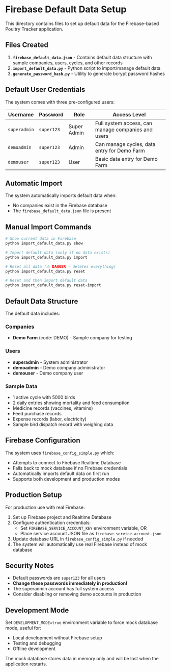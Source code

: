 # Firebase Default Data Setup

This directory contains files to set up default data for the Firebase-based Poultry Tracker application.

## Files Created

1. **`firebase_default_data.json`** - Contains default data structure with sample companies, users, cycles, and other records
2. **`import_default_data.py`** - Python script to import/manage default data
3. **`generate_password_hash.py`** - Utility to generate bcrypt password hashes

## Default User Credentials

The system comes with three pre-configured users:

| Username | Password | Role | Access Level |
|----------|----------|------|--------------|
| `superadmin` | `super123` | Super Admin | Full system access, can manage companies and users |
| `demoadmin` | `super123` | Admin | Can manage cycles, data entry for Demo Farm |
| `demouser` | `super123` | User | Basic data entry for Demo Farm |

## Automatic Import

The system automatically imports default data when:
- No companies exist in the Firebase database
- The `firebase_default_data.json` file is present

## Manual Import Commands

```bash
# Show current data in Firebase
python import_default_data.py show

# Import default data (only if no data exists)
python import_default_data.py import

# Reset all data (⚠️ DANGER - deletes everything)
python import_default_data.py reset

# Reset and then import default data
python import_default_data.py reset-import
```

## Default Data Structure

The default data includes:

### Companies
- **Demo Farm** (code: DEMO) - Sample company for testing

### Users
- **superadmin** - System administrator
- **demoadmin** - Demo company administrator  
- **demouser** - Demo company user

### Sample Data
- 1 active cycle with 5000 birds
- 2 daily entries showing mortality and feed consumption
- Medicine records (vaccines, vitamins)
- Feed purchase records
- Expense records (labor, electricity)
- Sample bird dispatch record with weighing data

## Firebase Configuration

The system uses `firebase_config_simple.py` which:
- Attempts to connect to Firebase Realtime Database
- Falls back to mock database if no Firebase credentials
- Automatically imports default data on first run
- Supports both development and production modes

## Production Setup

For production use with real Firebase:

1. Set up Firebase project and Realtime Database
2. Configure authentication credentials:
   - Set `FIREBASE_SERVICE_ACCOUNT_KEY` environment variable, OR
   - Place service account JSON file as `firebase-service-account.json`
3. Update database URL in `firebase_config_simple.py` if needed
4. The system will automatically use real Firebase instead of mock database

## Security Notes

- Default passwords are `super123` for all users
- **Change these passwords immediately in production!**
- The superadmin account has full system access
- Consider disabling or removing demo accounts in production

## Development Mode

Set `DEVELOPMENT_MODE=true` environment variable to force mock database mode, useful for:
- Local development without Firebase setup
- Testing and debugging
- Offline development

The mock database stores data in memory only and will be lost when the application restarts.
